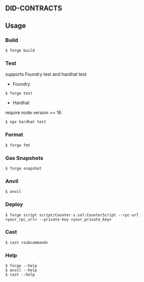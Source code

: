 ## DID-CONTRACTS

## Usage

### Build

```shell
$ forge build
```

### Test

supports Foundry test and hardhat test

- Foundry

```shell
$ forge test
```

- Hardhat

require node version >= 16

```shell
$ npx hardhat test
```

### Format

```shell
$ forge fmt
```

### Gas Snapshots

```shell
$ forge snapshot
```

### Anvil

```shell
$ anvil
```

### Deploy

```shell
$ forge script script/Counter.s.sol:CounterScript --rpc-url <your_rpc_url> --private-key <your_private_key>
```

### Cast

```shell
$ cast <subcommand>
```

### Help

```shell
$ forge --help
$ anvil --help
$ cast --help
```
